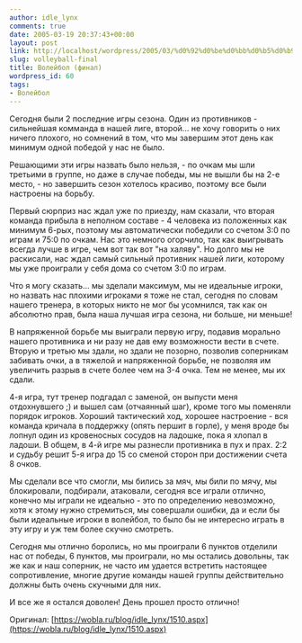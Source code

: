```yaml
---
author: idle_lynx
comments: true
date: 2005-03-19 20:37:43+00:00
layout: post
link: http://localhost/wordpress/2005/03/%d0%92%d0%be%d0%bb%d0%b5%d0%b9%d0%b1%d0%be%d0%bb-%d1%84%d0%b8%d0%bd%d0%b0%d0%bb/
slug: volleyball-final
title: Волейбол (финал)
wordpress_id: 60
tags:
- Волейбол
---
```


Сегодня были 2 последние игры сезона. Один из противников - сильнейшая комманда в нашей лиге, второй... не хочу говорить о них ничего плохого, но сомнений в том, что мы завершим этот день как минимум одной победой у нас не было.

Решающими эти игры назвать было нельзя, - по очкам мы шли третьими в группе, но даже в случае победы, мы не вышли бы на 2-е место, - но завершить сезон хотелось красиво, поэтому все были настроены на борьбу.

Первый сюрприз нас ждал уже по приезду, нам сказали, что вторая команда прибыла в неполном составе - 4 человека из положенных как минимум 6-рых, поэтому мы автоматически победили со счетом 3:0 по играм и 75:0 по очкам. Нас это немного огорчило, так как выигрывать всегда лучше в игре, чем вот так вот "на халяву". Но долго мы не раскисали, нас ждал самый сильный противник нашей лиги, которому мы уже проиграли у себя дома со счетом 3:0 по играм.

Что я могу сказать... мы зделали максимум, мы не идеальные игроки, но назвать нас плохими игроками я тоже не стал, сегодня по словам нашего тренера, в которых никто не мог бы усомнился, так как он абсолютно прав, была наша лучшая игра сезона, ни больше, ни меньше!

В напряженной борьбе мы выиграли первую игру, подавив морально нашего противника и ни разу не дав ему возможности вести в счете. Вторую и третью мы здали, но здали не позорно, позволив соперникам забивать очки, а в тяжелой и напряженной борьбе, не позволяя им увеличить разрыв в счете более чем на 3-4 очка. Тем не менее, мы их сдали.

4-я игра, тут тренер подгадал с заменой, он выпусти меня отдохнувшего ;) и вышел сам (отчаянный шаг), кроме того мы поменяли порядок игроков. Хороший тактический ход, хорошее настроение - вся команда кричала в поддержку (опять першит в горле), у меня вроде бы лопнул один из кровеносных сосудов на ладошке, пока я хлопал в ладоши. В общем, в 4-й игре мы разнесли противника в пух и прах. 2:2 и судьбу решит 5-я игра до 15 со сменой сторон при достижении счета 8 очков.

Мы сделали все что смогли, мы бились за мяч, мы били по мячу, мы блокировали, подбирали, атаковали, сегодня все играли отлично, конечно мы играли не идеально - это по определению невозможно, хотя к этому нужно стремиться, мы совершали ошибки, да и если бы были идеальные игроки в волейбол, то было бы не интересно играть в эту игру и уж тем более скучно смотреть.

Сегодня мы отлично боролись, но мы проиграли 6 пунктов отделили нас от победы, 6 пунктов, мы проиграли, но мы остались довольны, так же как и наш соперник, не часто им удается встретить настоящее сопротивление, многие другие команды нашей группы действительно должны быть очень скучными для них.

И все же я остался доволен! День прошел просто отлично!

Оригинал: [https://wobla.ru/blog/idle_lynx/1510.aspx](https://wobla.ru/blog/idle_lynx/1510.aspx)
